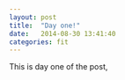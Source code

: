 ```yaml
---
layout: post
title:  "Day one!"
date:   2014-08-30 13:41:40
categories: fit
---
```


This is day one of the post, 
